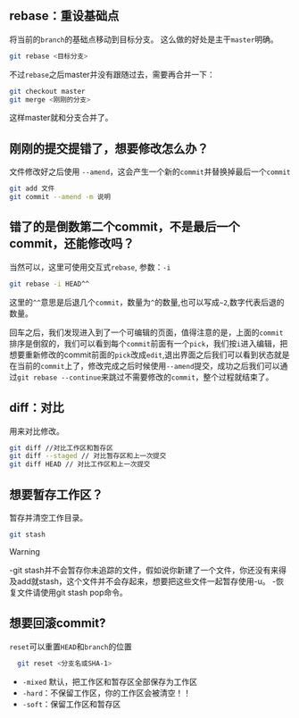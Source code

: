 ## rebase：重设基础点

将当前的`branch`的基础点移动到目标分支。 这么做的好处是主干`master`明确。

```bash
git rebase <目标分支>
```

不过`rebase`之后master并没有跟随过去，需要再合并一下：

```bash
git checkout master
git merge <刚刚的分支>
```

这样master就和分支合并了。

## 刚刚的提交提错了，想要修改怎么办？

文件修改好之后使用 `--amend`，这会产生一个新的`commit`并替换掉最后一个`commit`

```bash
git add 文件
git commit --amend -m 说明
```

## 错了的是倒数第二个commit，不是最后一个commit，还能修改吗？

当然可以，这里可使用交互式`rebase`, 参数：`-i`

```bash
git rebase -i HEAD^^
```

这里的`^^`意思是后退几个`commit`，数量为`^`的数量,也可以写成`~2`,数字代表后退的数量。

回车之后，我们发现进入到了一个可编辑的页面，值得注意的是，上面的`commit`排序是倒叙的，我们可以看到每个`commit`前面有一个`pick`，我们按`i`进入编辑，把想要重新修改的commit前面的`pick`改成`edit`,退出界面之后我们可以看到状态就是在当前的`commit`上了，修改完成之后时候使用`--amend`提交，成功之后我们可以通过`git rebase --continue`来跳过不需要修改的`commit`，整个过程就结束了。

## diff：对比

用来对比修改。

```bash
git diff //对比工作区和暂存区
git diff --staged // 对比暂存区和上一次提交
git diff HEAD // 对比工作区和上一次提交
```

## 想要暂存工作区？

暂存并清空工作目录。

```bash
git stash
```

> [!WARNING]
-git stash并不会暂存你未追踪的文件，假如说你新建了一个文件，你还没有来得及add就stash，这个文件并不会存起来，想要把这些文件一起暂存使用-u。
-恢复文件请使用git stash pop命令。
> 

## 想要回滚commit?

`reset`可以重置`HEAD`和`branch`的位置

```bash
  git reset <分支名或SHA-1>
```

- `-mixed` 默认，把工作区和暂存区全部保存为工作区
- `-hard`：不保留工作区，你的工作区会被清空！！
- `-soft`：保留工作区和暂存区